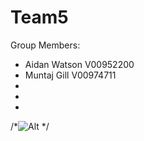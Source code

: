 # Team5

Group Members:
- Aidan Watson V00952200
- Muntaj Gill V00974711
- 
- 
- 

/*![Alt](/.png) */

